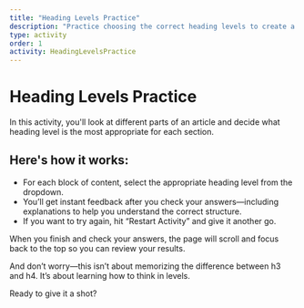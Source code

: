 ```yaml
---
title: "Heading Levels Practice"
description: "Practice choosing the correct heading levels to create a clear, accessible structure for your content."
type: activity
order: 1
activity: HeadingLevelsPractice
---
```


# Heading Levels Practice

In this activity, you'll look at different parts of an article and decide what heading level is the most appropriate for each section.

## Here's how it works:
- For each block of content, select the appropriate heading level from the dropdown.
- You’ll get instant feedback after you check your answers—including explanations to help you understand the correct structure.
- If you want to try again, hit “Restart Activity” and give it another go.

When you finish and check your answers, the page will scroll and focus back to the top so you can review your results.

And don’t worry—this isn’t about memorizing the difference between h3 and h4. It’s about learning how to think in levels.

Ready to give it a shot?